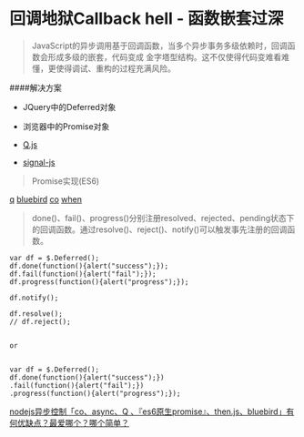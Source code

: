 # 回调地狱Callback hell - 函数嵌套过深

>JavaScript的异步调用基于回调函数，当多个异步事务多级依赖时，回调函数会形成多级的嵌套，代码变成	金字塔型结构。这不仅使得代码变难看难懂，更使得调试、重构的过程充满风险。


####解决方案

* JQuery中的Deferred对象

* 浏览器中的Promise对象

* [Q.js](https://github.com/kriskowal/q)

* [signal-js](https://www.npmjs.com/package/signal-js) 


> Promise实现(ES6)

[q](https://github.com/kriskowal/q)
[bluebird](https://github.com/petkaantonov/bluebird)
[co](https://github.com/tj/co)
[when](https://github.com/cujojs/when)




>done()、fail()、progress()分别注册resolved、rejected、pending状态下的回调函数。通过resolve()、reject()、notify()可以触发事先注册的回调函数。

```
var df = $.Deferred();   
df.done(function(){alert("success");});  
df.fail(function(){alert("fail");});  
df.progress(function(){alert("progress");});  
  
df.notify();  
  
df.resolve();  
// df.reject();  


or


var df = $.Deferred();   
df.done(function(){alert("success");})  
.fail(function(){alert("fail");})  
.progress(function(){alert("progress");});  
```


[nodejs异步控制「co、async、Q 、『es6原生promise』、then.js、bluebird」有何优缺点？最爱哪个？哪个简单？](https://www.zhihu.com/question/25413141)
